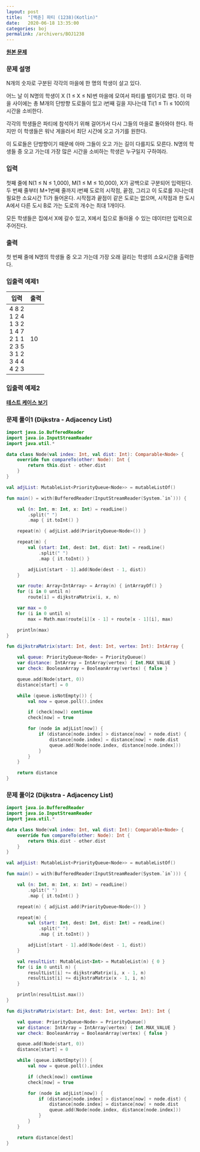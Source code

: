 ```yaml
---
layout: post
title:  "[백준] 파티 (1238)(Kotlin)"
date:   2020-06-18 13:35:00
categories: boj
permalink: /archivers/BOJ1238
---
```


**[원본 문제](https://www.acmicpc.net/problem/1238)**

### 문제 설명

N개의 숫자로 구분된 각각의 마을에 한 명의 학생이 살고 있다.

어느 날 이 N명의 학생이 X (1 ≤ X ≤ N)번 마을에 모여서 파티를 벌이기로 했다. 이 마을 사이에는 총 M개의 단방향 도로들이 있고 i번째 길을 지나는데 Ti(1 ≤ Ti ≤ 100)의 시간을 소비한다.

각각의 학생들은 파티에 참석하기 위해 걸어가서 다시 그들의 마을로 돌아와야 한다. 하지만 이 학생들은 워낙 게을러서 최단 시간에 오고 가기를 원한다.

이 도로들은 단방향이기 때문에 아마 그들이 오고 가는 길이 다를지도 모른다. N명의 학생들 중 오고 가는데 가장 많은 시간을 소비하는 학생은 누구일지 구하여라.

### 입력

첫째 줄에 N(1 ≤ N ≤ 1,000), M(1 ≤ M ≤ 10,000), X가 공백으로 구분되어 입력된다. 두 번째 줄부터 M+1번째 줄까지 i번째 도로의 시작점, 끝점, 그리고 이 도로를 지나는데 필요한 소요시간 Ti가 들어온다. 시작점과 끝점이 같은 도로는 없으며, 시작점과 한 도시 A에서 다른 도시 B로 가는 도로의 개수는 최대 1개이다.

모든 학생들은 집에서 X에 갈수 있고, X에서 집으로 돌아올 수 있는 데이터만 입력으로 주어진다.

### 출력

첫 번째 줄에 N명의 학생들 중 오고 가는데 가장 오래 걸리는 학생의 소요시간을 출력한다.


### 입출력 예제1

|입력|출력|
|-----|-----|
|4 8 2<br>1 2 4<br>1 3 2<br>1 4 7<br>2 1 1<br>2 3 5<br>3 1 2<br>3 4 4<br>4 2 3|10|


### 입출력 예제2

**[테스트 케이스 보기](https://contest.usaco.org/TESTDATA/FEB07_9.htm)**



### 문제 풀이1 (Dijkstra - Adjacency List)

```kotlin
import java.io.BufferedReader
import java.io.InputStreamReader
import java.util.*

data class Node(val index: Int, val dist: Int): Comparable<Node> {
    override fun compareTo(other: Node): Int {
        return this.dist - other.dist
    }
}

val adjList: MutableList<PriorityQueue<Node>> = mutableListOf()

fun main() = with(BufferedReader(InputStreamReader(System.`in`))) {

    val (n: Int, m: Int, x: Int) = readLine()
        .split(" ")
        .map { it.toInt() }

    repeat(n) { adjList.add(PriorityQueue<Node>()) }

    repeat(m) {
        val (start: Int, dest: Int, dist: Int) = readLine()
            .split(" ")
            .map { it.toInt() }

        adjList[start - 1].add(Node(dest - 1, dist))
    }

    var route: Array<IntArray> = Array(n) { intArrayOf() }
    for (i in 0 until n)
        route[i] = dijkstraMatrix(i, x, n)

    var max = 0
    for (i in 0 until n)
        max = Math.max(route[i][x - 1] + route[x - 1][i], max)

    println(max)
}

fun dijkstraMatrix(start: Int, dest: Int, vertex: Int): IntArray {

    val queue: PriorityQueue<Node> = PriorityQueue()
    var distance: IntArray = IntArray(vertex) { Int.MAX_VALUE }
    var check: BooleanArray = BooleanArray(vertex) { false }

    queue.add(Node(start, 0))
    distance[start] = 0

    while (queue.isNotEmpty()) {
        val now = queue.poll().index

        if (check[now]) continue
        check[now] = true

        for (node in adjList[now]) {
            if (distance[node.index] > distance[now] + node.dist) {
                distance[node.index] = distance[now] + node.dist
                queue.add(Node(node.index, distance[node.index]))
            }
        }
    }

    return distance
}
```


### 문제 풀이2 (Dijkstra - Adjacency List)
```kotlin
import java.io.BufferedReader
import java.io.InputStreamReader
import java.util.*

data class Node(val index: Int, val dist: Int): Comparable<Node> {
    override fun compareTo(other: Node): Int {
        return this.dist - other.dist
    }
}

val adjList: MutableList<PriorityQueue<Node>> = mutableListOf()

fun main() = with(BufferedReader(InputStreamReader(System.`in`))) {

    val (n: Int, m: Int, x: Int) = readLine()
        .split(" ")
        .map { it.toInt() }

    repeat(n) { adjList.add(PriorityQueue<Node>()) }

    repeat(m) {
        val (start: Int, dest: Int, dist: Int) = readLine()
            .split(" ")
            .map { it.toInt() }

        adjList[start - 1].add(Node(dest - 1, dist))
    }

    val resultList: MutableList<Int> = MutableList(n) { 0 }
    for (i in 0 until n) {
        resultList[i] += dijkstraMatrix(i, x - 1, n)
        resultList[i] += dijkstraMatrix(x - 1, i, n)
    }

    println(resultList.max())
}

fun dijkstraMatrix(start: Int, dest: Int, vertex: Int): Int {

    val queue: PriorityQueue<Node> = PriorityQueue()
    var distance: IntArray = IntArray(vertex) { Int.MAX_VALUE }
    var check: BooleanArray = BooleanArray(vertex) { false }

    queue.add(Node(start, 0))
    distance[start] = 0

    while (queue.isNotEmpty()) {
        val now = queue.poll().index

        if (check[now]) continue
        check[now] = true

        for (node in adjList[now]) {
            if (distance[node.index] > distance[now] + node.dist) {
                distance[node.index] = distance[now] + node.dist
                queue.add(Node(node.index, distance[node.index]))
            }
        }
    }

    return distance[dest]
}
```
